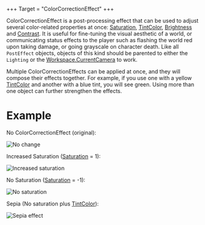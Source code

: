 +++
Target = "ColorCorrectionEffect"
+++

ColorCorrectionEffect is a post-processing effect that can be used to adjust several color-related properties at once: [Saturation](https://developer.roblox.com/api-reference/property/ColorCorrectionEffect/Saturation), [TintColor](https://developer.roblox.com/api-reference/property/ColorCorrectionEffect/TintColor), [Brightness](https://developer.roblox.com/api-reference/property/ColorCorrectionEffect/Brightness) and [Contrast](https://developer.roblox.com/api-reference/property/ColorCorrectionEffect/Contrast).  It is useful for fine-tuning the visual aesthetic of a world, or communicating status effects to the player such as flashing the world red upon taking damage, or going grayscale on character death. Like all `PostEffect` objects, objects of this kind should be parented to either the `Lighting` or the [Workspace.CurrentCamera](https://developer.roblox.com/api-reference/property/Workspace/CurrentCamera) to work.Multiple ColorCorrectionEffects can be applied at once, and they will compose their effects together. For example, if you use one with a yellow [TintColor](https://developer.roblox.com/api-reference/property/ColorCorrectionEffect/TintColor) and another with a blue tint, you will see green. Using more than one object can further strengthen the effects.# ExampleNo ColorCorrectionEffect (original):![No change](https://developer.roblox.com/assets/5b2db585fda2af4e7866ab7d/Brightness0.png)Increased Saturation ([Saturation](https://developer.roblox.com/api-reference/property/ColorCorrectionEffect/Saturation) = 1):![Increased saturation](https://developer.roblox.com/assets/5b2db361ca8406e05d89fa2e/ColorSaturated.png)No Saturation ([Saturation](https://developer.roblox.com/api-reference/property/ColorCorrectionEffect/Saturation) = -1):![No saturation](https://developer.roblox.com/assets/5b2db361cfc846f95726a8fc/Saturation-1.png)Sepia (No saturation plus [TintColor](https://developer.roblox.com/api-reference/property/ColorCorrectionEffect/TintColor)):![Sepia effect](https://developer.roblox.com/assets/5b2db3615928634658e3ce00/ColorSepia.png)